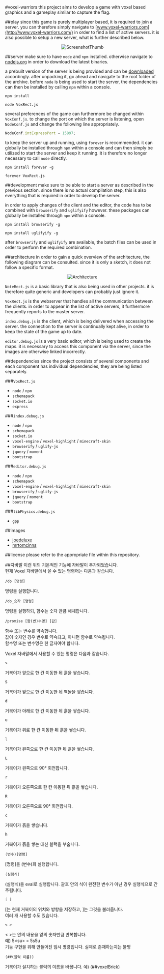#voxel-warriors
this project aims to develop a game with voxel based graphics and a gameplay similar to capture the flag.

##play
since this game is purely multiplayer based, it is required to join a server. you can therefore simply navigate to [www.voxel-warriors.com](http://www.voxel-warriors.com/) in order to find a list of active servers. it is also possible to setup a new server, what is further described below.

<p align="center"><img src="http://content.coderect.com/VoxRect/Website/ScreenshotThumb.png" alt="ScreenshotThumb"></p>

##server
make sure to have `node` and `npm` installed. otherwise navigate to [nodejs.org](https://nodejs.org/) in order to download the latest binaries.

a prebuilt version of the server is being provided and can be [downloaded](http://content.coderect.com/VoxRect/Website/VoxRect.zip) accordingly. after unpacking it, go ahead and navigate to the root folder of the archive. before `node` is being used to start the server, the dependencies can then be installed by calling `npm` within a console.

```
npm install
```

```
node VoxRect.js
```

several preferences of the game can furthermore be changed within `VoxConf.js`. to change the port on which the server is listening, open `NodeConf.js` and change the following line appropriately.

```javascript
NodeConf.intExpressPort = 15897;
```

to keep the server up and running, using `forever` is recommended. it can globally be installed through `npm` within a console and can then simply be utilized to start the server and keep it running. it is therefore no longer necessary to call `node` directly.

```
npm install forever -g
```

```
forever VoxRect.js
```

##development
make sure to be able to start a server as described in the previous section. since there is no actual compilation step, this is also everything that is required in order to develop the server.

in order to apply changes of the client and the editor, the code has to be combined with `browserify` and `uglifyify` however. these packages can globally be installed through `npm` within a console.

```
npm install browserify -g
```

```
npm install uglifyify -g
```

after `browserify` and `uglifyify` are available, the batch files can be used in order to perform the required combination.

##architecture
in order to gain a quick overview of the architecture, the following diagram can be consulted. since it is only a sketch, it does not follow a specific format.

<p align="center"><img src="http://content.coderect.com/VoxRect/Website/Architecture.png" alt="Architecture"></p>

`NoteRect.js` is a basic library that is also being used in other projects. it is therefore quite generic and developers can probably just ignore it.

`VoxRect.js` is the webserver that handles all the communication between the clients. in order to appear in the list of active servers, it furthermore frequently reports to the master server.

`index.debug.js` is the client, which is being delivered when accessing the server. the connection to the server is continually kept alive, in order to keep the state of the game up to date.

`editor.debug.js` is a very basic editor, which is being used to create the maps. it is necessary to access this component via the server, since the images are otherwise linked incorrectly.

##dependencies
since the project consists of several components and each component has individual dependencies, they are being listed separately.

###`VoxRect.js`
* `node` / `npm`
* `schemapack`
* `socket.io`
* `express`

###`index.debug.js`
* `node` / `npm`
* `schemapack`
* `socket.io`
* `voxel-engine` / `voxel-highlight` / `minecraft-skin`
* `browserify` / `uglify-js`
* `jquery` / `moment`
* `bootstrap`

###`editor.debug.js`
* `node` / `npm`
* `schemapack`
* `voxel-engine` / `voxel-highlight` / `minecraft-skin`
* `browserify` / `uglify-js`
* `jquery` / `moment`
* `bootstrap`

###`libPhysics.debug.js`
* `gpp`

##images
* [joedeluxe](http://www.minecraftforum.net/forums/mapping-and-modding/resource-packs/1244027-64x-1-7-2-traditional-beauty/)
* [mrtomcinns](http://www.minecraftskins.com/skin/3371575/slime-warrior/)

##license
please refer to the appropriate file within this repository.

##자바말
이런 위의 기본적인 기능에 자바말이 추가되었습니다.<br>
현재 Voxel 자바말에서 쓸 수 있는 명령어는 다음과 같습니다.
```
/do [명령]
```
명령을 실행합니다.
```
/do_숫자 [명령]
```
명령을 실행하되, 함수는 숫자 만큼 해체합니다.
```
/promise [함(변)수명] [값]
```
함수 또는 변수를 약속합니다.<br>
값이 숫자인 경우 변수로 약속되고, 아니면 함수로 약속됩니다.<br>
함수명 또는 변수명은 한 글자여야 합니다.

Voxel 자바말에서 사용할 수 있는 명령은 다음과 같습니다.
```
s
```
거북이가 앞으로 한 칸 이동한 뒤 흙을 쌓습니다.
```
S
```
거북이가 앞으로 한 칸 이동한 뒤 벽돌을 쌓습니다.
```
d
```
거북이가 아래로 한 칸 이동한 뒤 흙을 쌓습니다.
```
u
```
거북이가 위로 한 칸 이동한 뒤 흙을 쌓습니다.
```
l
```
거북이가 왼쪽으로 한 칸 이동한 뒤 흙을 쌓습니다.
```
L
```
거북이가 왼쪽으로 90° 회전합니다.
```
r
```
거북이가 오른쪽으로 한 칸 이동한 뒤 흙을 쌓습니다.
```
R
```
거북이가 오른쪽으로 90° 회전합니다.
```
c
```
거북이가 흙을 쌓습니다.
```
h
```
거북이가 흙을 쌓는 대신 블럭을 부숩니다.
```
(변수)[명령]
```
[명령]을 (변수)회 실행합니다.
```
(실행식)
```
(실행식)을 eval로 실행합니다. 괄호 안의 식이 완전한 변수가 아닌 경우 실행식으로 간주됩니다.
```
[ ]
```
[는 현재 거북이의 위치와 방향을 저장하고, ]는 그것을 불러옵니다.<br>
여러 개 사용할 수도 있습니다.
```
< >
```
< >는 안의 내용을 앞의 숫자만큼 반복합니다.<br>
예) 5\<su\> = 5s5u<br>
기능 구현을 위해 만들어진 임시 명령입니다. 실제로 존재하는지는 불명
```
(##(블럭 이름))
```
거북이가 설치하는 블럭의 이름을 바꿉니다.
예) (\#\#voxelBrick)
